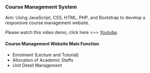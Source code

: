 ### Course Management System


Aim: Using JavaScript, CSS, HTML, PHP, and Bootstrap to develop a responsive course management website. 

Please watch this video demo, click here  >>> [Youtube](https://www.youtube.com/watch?v=4tdzcISoEv4).

#### Course Management Website Main Function
- Enrolment (Lecture and Tutorial)
- Allocation of Academic Staffs
- Unit Detail Management








